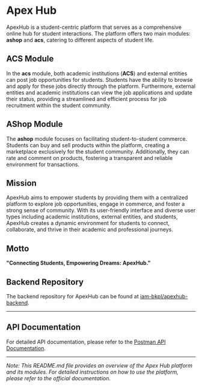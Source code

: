 # Apex Hub

ApexHub is a student-centric platform that serves as a comprehensive online hub for student interactions. The platform offers two main modules: **ashop** and **acs**, catering to different aspects of student life.

## ACS Module

In the **acs** module, both academic institutions (**ACS**) and external entities can post job opportunities for students. Students have the ability to browse and apply for these jobs directly through the platform. Furthermore, external entities and academic institutions can view the job applications and update their status, providing a streamlined and efficient process for job recruitment within the student community.

## AShop Module

The **ashop** module focuses on facilitating student-to-student commerce. Students can buy and sell products within the platform, creating a marketplace exclusively for the student community. Additionally, they can rate and comment on products, fostering a transparent and reliable environment for transactions.

## Mission

ApexHub aims to empower students by providing them with a centralized platform to explore job opportunities, engage in commerce, and foster a strong sense of community. With its user-friendly interface and diverse user types including academic institutions, external entities, and students, ApexHub creates a dynamic environment for students to connect, collaborate, and thrive in their academic and professional journeys.

## Motto

**"Connecting Students, Empowering Dreams: ApexHub."**

## Backend Repository

The backend repository for ApexHub can be found at [iam-bkpl/apexhub-backend](https://github.com/iam-bkpl/apexhub-backend).

---

## API Documentation

For detailed API documentation, please refer to the [Postman API Documentation](https://documenter.getpostman.com/view/26041818/2s93sW9vqL).

---

_Note: This README.md file provides an overview of the Apex Hub platform and its modules. For detailed instructions on how to use the platform, please refer to the official documentation._

